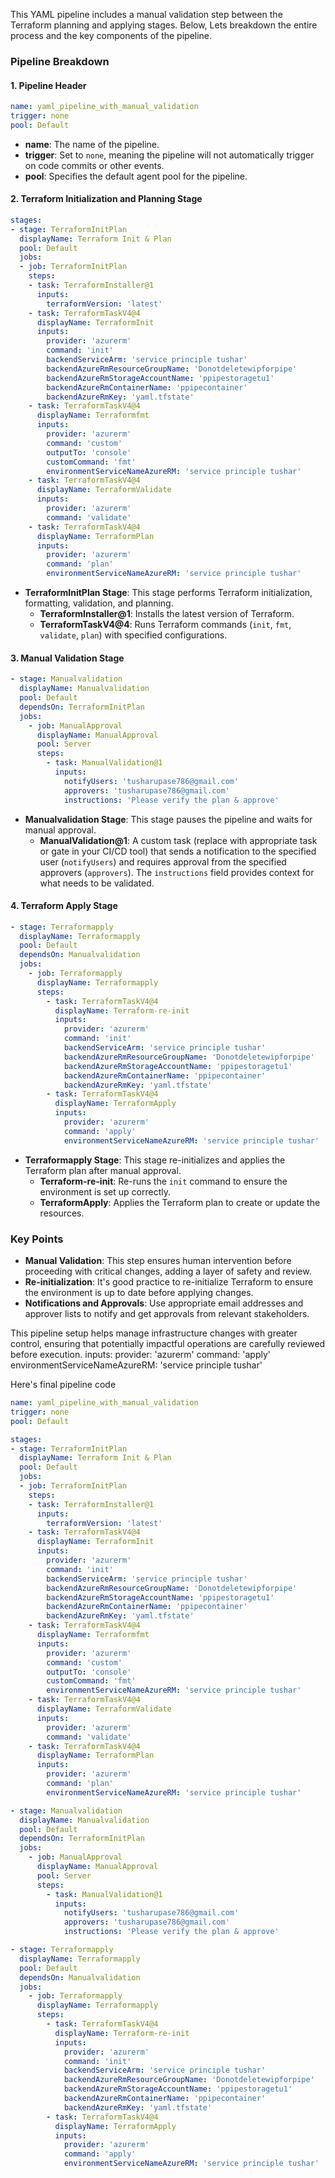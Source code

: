 This YAML pipeline includes a manual validation step between the Terraform planning and applying stages. Below, Lets breakdown the entire process and the key components of the pipeline.

### Pipeline Breakdown

#### 1. Pipeline Header

```yaml
name: yaml_pipeline_with_manual_validation
trigger: none
pool: Default
```

- **name**: The name of the pipeline.
- **trigger**: Set to `none`, meaning the pipeline will not automatically trigger on code commits or other events.
- **pool**: Specifies the default agent pool for the pipeline.

#### 2. Terraform Initialization and Planning Stage

```yaml
stages:
- stage: TerraformInitPlan
  displayName: Terraform Init & Plan
  pool: Default
  jobs:
  - job: TerraformInitPlan
    steps:
    - task: TerraformInstaller@1
      inputs:
        terraformVersion: 'latest'
    - task: TerraformTaskV4@4
      displayName: TerraformInit
      inputs:
        provider: 'azurerm'
        command: 'init'
        backendServiceArm: 'service principle tushar'
        backendAzureRmResourceGroupName: 'Donotdeletewipforpipe'
        backendAzureRmStorageAccountName: 'ppipestoragetu1'
        backendAzureRmContainerName: 'ppipecontainer'
        backendAzureRmKey: 'yaml.tfstate'
    - task: TerraformTaskV4@4
      displayName: Terraformfmt
      inputs:
        provider: 'azurerm'
        command: 'custom'
        outputTo: 'console'
        customCommand: 'fmt'
        environmentServiceNameAzureRM: 'service principle tushar'
    - task: TerraformTaskV4@4
      displayName: TerraformValidate
      inputs:
        provider: 'azurerm'
        command: 'validate'
    - task: TerraformTaskV4@4
      displayName: TerraformPlan
      inputs:
        provider: 'azurerm'
        command: 'plan'
        environmentServiceNameAzureRM: 'service principle tushar'
```

- **TerraformInitPlan Stage**: This stage performs Terraform initialization, formatting, validation, and planning.
  - **TerraformInstaller@1**: Installs the latest version of Terraform.
  - **TerraformTaskV4@4**: Runs Terraform commands (`init`, `fmt`, `validate`, `plan`) with specified configurations.

#### 3. Manual Validation Stage

```yaml
- stage: Manualvalidation
  displayName: Manualvalidation
  pool: Default
  dependsOn: TerraformInitPlan
  jobs:
    - job: ManualApproval
      displayName: ManualApproval
      pool: Server
      steps:
        - task: ManualValidation@1
          inputs:
            notifyUsers: 'tusharupase786@gmail.com'
            approvers: 'tusharupase786@gmail.com'
            instructions: 'Please verify the plan & approve'
```

- **Manualvalidation Stage**: This stage pauses the pipeline and waits for manual approval.
  - **ManualValidation@1**: A custom task (replace with appropriate task or gate in your CI/CD tool) that sends a notification to the specified user (`notifyUsers`) and requires approval from the specified approvers (`approvers`). The `instructions` field provides context for what needs to be validated.

#### 4. Terraform Apply Stage

```yaml
- stage: Terraformapply
  displayName: Terraformapply
  pool: Default
  dependsOn: Manualvalidation
  jobs:
    - job: Terraformapply
      displayName: Terraformapply
      steps:
        - task: TerraformTaskV4@4
          displayName: Terraform-re-init
          inputs:
            provider: 'azurerm'
            command: 'init'
            backendServiceArm: 'service principle tushar'
            backendAzureRmResourceGroupName: 'Donotdeletewipforpipe'
            backendAzureRmStorageAccountName: 'ppipestoragetu1'
            backendAzureRmContainerName: 'ppipecontainer'
            backendAzureRmKey: 'yaml.tfstate'
        - task: TerraformTaskV4@4
          displayName: TerraformApply
          inputs:
            provider: 'azurerm'
            command: 'apply'
            environmentServiceNameAzureRM: 'service principle tushar'
```

- **Terraformapply Stage**: This stage re-initializes and applies the Terraform plan after manual approval.
  - **Terraform-re-init**: Re-runs the `init` command to ensure the environment is set up correctly.
  - **TerraformApply**: Applies the Terraform plan to create or update the resources.

### Key Points

- **Manual Validation**: This step ensures human intervention before proceeding with critical changes, adding a layer of safety and review.
- **Re-initialization**: It's good practice to re-initialize Terraform to ensure the environment is up to date before applying changes.
- **Notifications and Approvals**: Use appropriate email addresses and approver lists to notify and get approvals from relevant stakeholders.

This pipeline setup helps manage infrastructure changes with greater control, ensuring that potentially impactful operations are carefully reviewed before execution.
          inputs:
            provider: 'azurerm'
            command: 'apply'
            environmentServiceNameAzureRM: 'service principle tushar'

Here's final pipeline code

```yml
name: yaml_pipeline_with_manual_validation
trigger: none
pool: Default

stages:
- stage: TerraformInitPlan
  displayName: Terraform Init & Plan
  pool: Default
  jobs:
  - job: TerraformInitPlan
    steps:
    - task: TerraformInstaller@1
      inputs:
        terraformVersion: 'latest'
    - task: TerraformTaskV4@4
      displayName: TerraformInit
      inputs:
        provider: 'azurerm'
        command: 'init'
        backendServiceArm: 'service principle tushar'
        backendAzureRmResourceGroupName: 'Donotdeletewipforpipe'
        backendAzureRmStorageAccountName: 'ppipestoragetu1'
        backendAzureRmContainerName: 'ppipecontainer'
        backendAzureRmKey: 'yaml.tfstate'
    - task: TerraformTaskV4@4
      displayName: Terraformfmt
      inputs:
        provider: 'azurerm'
        command: 'custom'
        outputTo: 'console'
        customCommand: 'fmt'
        environmentServiceNameAzureRM: 'service principle tushar'
    - task: TerraformTaskV4@4
      displayName: TerraformValidate
      inputs:
        provider: 'azurerm'
        command: 'validate'
    - task: TerraformTaskV4@4
      displayName: TerraformPlan
      inputs:
        provider: 'azurerm'
        command: 'plan'
        environmentServiceNameAzureRM: 'service principle tushar'

- stage: Manualvalidation
  displayName: Manualvalidation
  pool: Default
  dependsOn: TerraformInitPlan
  jobs:
    - job: ManualApproval
      displayName: ManualApproval
      pool: Server
      steps:
        - task: ManualValidation@1
          inputs:
            notifyUsers: 'tusharupase786@gmail.com'
            approvers: 'tusharupase786@gmail.com'
            instructions: 'Please verify the plan & approve'

- stage: Terraformapply
  displayName: Terraformapply
  pool: Default
  dependsOn: Manualvalidation
  jobs:
    - job: Terraformapply
      displayName: Terraformapply
      steps:
        - task: TerraformTaskV4@4
          displayName: Terraform-re-init
          inputs:
            provider: 'azurerm'
            command: 'init'
            backendServiceArm: 'service principle tushar'
            backendAzureRmResourceGroupName: 'Donotdeletewipforpipe'
            backendAzureRmStorageAccountName: 'ppipestoragetu1'
            backendAzureRmContainerName: 'ppipecontainer'
            backendAzureRmKey: 'yaml.tfstate'
        - task: TerraformTaskV4@4
          displayName: TerraformApply
          inputs:
            provider: 'azurerm'
            command: 'apply'
            environmentServiceNameAzureRM: 'service principle tushar'

